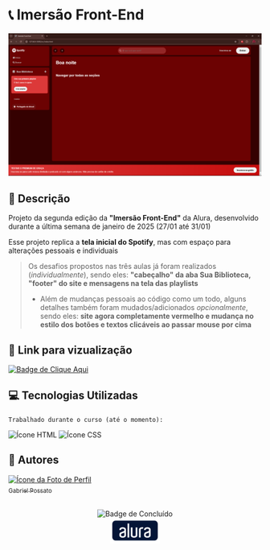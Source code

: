 # 📞 Imersão Front-End

<img src = "./src/assets/img/Demonstração3.png" alt = "Imagem da demonstração do site"/>

## 📰 Descrição

Projeto da segunda edição da **"Imersão Front-End"** da Alura, desenvolvido durante a última semana de janeiro de 2025 (27/01 até 31/01)

Esse projeto replica a **tela inicial do Spotify**, mas com espaço para alterações pessoais e individuais 

> Os desafios propostos nas três aulas já foram realizados (*individualmente*), sendo eles: **"cabeçalho" da aba Sua Biblioteca, "footer" do site e mensagens na tela das playlists**  
> - Além de mudanças pessoais ao código como um todo, alguns detalhes também foram mudados/adicionados *opcionalmente*, sendo eles: **site agora completamente vermelho e mudança no estilo dos botões e textos clicáveis ao passar mouse por cima**

## 🔗 Link para vizualização

<a href = "https://imersao-alura-sigma-khaki.vercel.app/"> <img alt="Badge de Clique Aqui" src="https://img.shields.io/badge/CLIQUE%20AQUI-red?style=for-the-badge"> </a>

## 💻 Tecnologias Utilizadas
`Trabalhado durante o curso (até o momento):`

<img src="https://cdn.jsdelivr.net/gh/devicons/devicon@latest/icons/html5/html5-original.svg" height = "40" alt = "Ícone HTML"/> <img src="https://cdn.jsdelivr.net/gh/devicons/devicon@latest/icons/css3/css3-original.svg" height = "40" alt = "Ícone CSS"/>

## 🙋 Autores
[<img loading="lazy" src="https://avatars.githubusercontent.com/u/136634888?v=4" width=80 alt = "Ícone da Foto de Perfil"> <br> <sub> Gabriel Possato </sub>](https://github.com/possatogabriel)
<br>
<br>
<p align = "center"> <img alt="Badge de Concluído" src="https://img.shields.io/badge/STATUS%20%20%20%20%20%20%20%20%20%20%20%20%20%20%20-em desenvolvimento-blue?style=for-the-badge"> <br/> <img src = "./src/assets/img/alura1.png" height = "50" alt = "Logo da Alura"></p>
